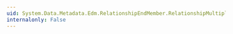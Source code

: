 ```yaml
---
uid: System.Data.Metadata.Edm.RelationshipEndMember.RelationshipMultiplicity
internalonly: False
---
```

